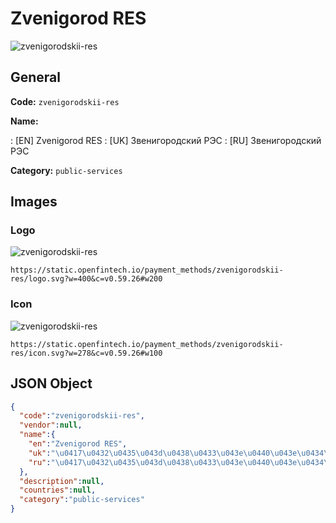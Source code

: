 
# Zvenigorod RES 
![zvenigorodskii-res](https://static.openfintech.io/payment_methods/zvenigorodskii-res/logo.svg?w=400&c=v0.59.26#w200)  

## General 
**Code:** `zvenigorodskii-res` 
 
**Name:** 
 
:	[EN] Zvenigorod RES 
:	[UK] Звенигородский РЭС 
:	[RU] Звенигородский РЭС 
 
**Category:** `public-services` 
 

## Images 

### Logo 
![zvenigorodskii-res](https://static.openfintech.io/payment_methods/zvenigorodskii-res/logo.svg?w=400&c=v0.59.26#w200)  

```
https://static.openfintech.io/payment_methods/zvenigorodskii-res/logo.svg?w=400&c=v0.59.26#w200
```  

### Icon 
![zvenigorodskii-res](https://static.openfintech.io/payment_methods/zvenigorodskii-res/icon.svg?w=278&c=v0.59.26#w100)  

```
https://static.openfintech.io/payment_methods/zvenigorodskii-res/icon.svg?w=278&c=v0.59.26#w100
```  

## JSON Object 

```json
{
  "code":"zvenigorodskii-res",
  "vendor":null,
  "name":{
    "en":"Zvenigorod RES",
    "uk":"\u0417\u0432\u0435\u043d\u0438\u0433\u043e\u0440\u043e\u0434\u0441\u043a\u0438\u0439 \u0420\u042d\u0421",
    "ru":"\u0417\u0432\u0435\u043d\u0438\u0433\u043e\u0440\u043e\u0434\u0441\u043a\u0438\u0439 \u0420\u042d\u0421"
  },
  "description":null,
  "countries":null,
  "category":"public-services"
}
```  
